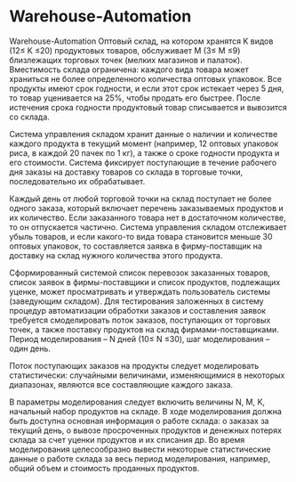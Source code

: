 # Warehouse-Automation
Warehouse-Automation
Оптовый склад, на котором хранятся K видов (12≤ K ≤20) продуктовых
товаров, обслуживает М (3≤ М ≤9) близлежащих торговых точек (мелких
магазинов и палаток). Вместимость склада ограничена: каждого вида товара
может храниться не более определенного количества оптовых упаковок. Все
продукты имеют срок годности, и если этот срок истекает через 5 дня,
то товар уценивается на 25%, чтобы продать его быстрее. После истечения срока
годности продуктовый товар списывается и вывозится со склада.

Система управления складом хранит данные о наличии и количестве
каждого продукта в текущий момент (например, 12 оптовых упаковок риса, в
каждой 20 пачек по 1 кг), а также о сроке годности продукта и его стоимости.
Система фиксирует поступающие в течение рабочего дня заказы на доставку
товаров со склада в торговые точки, последовательно их обрабатывает.

Каждый день от любой торговой точки на склад поступает не более
одного заказа, который включает перечень заказываемых продуктов и их
количество. Если заказанного товара нет в достаточном количестве, то он отпускается частично.
Система управления складом отслеживает убыль товаров, и если какого-то вида
товара становится меньше 30 оптовых упаковок, то составляется заявка в
фирму-поставщик на доставку на склад нужного количества этого продукта.

Сформированный системой список перевозок заказанных товаров, список
заявок в фирмы-поставщики и список продуктов, подлежащих уценке, может
просматривать и утверждать пользователь системы (заведующим складом).
Для тестирования заложенных в систему процедур автоматизации
обработки заказов и составления заявок требуется смоделировать поток заказов,
поступающих от торговых точек, а также поставку продуктов на склад
фирмами-поставщиками. Период моделирования – N дней (10≤ N ≤30), шаг
моделирования – один день.

Поток поступающих заказов на продукты следует моделировать
статистически: случайными величинами, изменяющимися в некоторых
диапазонах, являются все составляющие каждого заказа.

В параметры моделирования следует включить величины N, М, K,
начальный набор продуктов на складе. В ходе моделирования должна быть
доступна основная информация о работе склада: о заказах за
текущий день, о вывозе просроченных продуктов и
денежных потерях склада за счет уценки продуктов и их списания др. Во время моделирования целесообразно вывести некоторые статистические
данные о работе склада за весь период моделирования, например, общий объем
и стоимость проданных продуктов.
